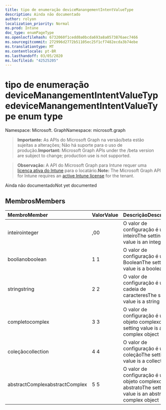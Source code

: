 ```yaml
---
title: tipo de enumeração deviceManangementIntentValueType
description: Ainda não documentado
author: rolyon
localization_priority: Normal
ms.prod: Intune
doc_type: enumPageType
ms.openlocfilehash: 6732060f1cedd0a0bcda693a8a0573876aec7466
ms.sourcegitcommit: 272996d2772b51105ec25f1cf7482ecda3b74ebe
ms.translationtype: MT
ms.contentlocale: pt-BR
ms.lasthandoff: 03/05/2020
ms.locfileid: "42525205"
---
```

# <a name="devicemanangementintentvaluetype-enum-type"></a><span data-ttu-id="55e33-103">tipo de enumeração deviceManangementIntentValueType</span><span class="sxs-lookup"><span data-stu-id="55e33-103">deviceManangementIntentValueType enum type</span></span>

<span data-ttu-id="55e33-104">Namespace: Microsoft. Graph</span><span class="sxs-lookup"><span data-stu-id="55e33-104">Namespace: microsoft.graph</span></span>

> <span data-ttu-id="55e33-105">**Importante:** As APIs do Microsoft Graph na versão/beta estão sujeitas a alterações; Não há suporte para o uso de produção.</span><span class="sxs-lookup"><span data-stu-id="55e33-105">**Important:** Microsoft Graph APIs under the /beta version are subject to change; production use is not supported.</span></span>

> <span data-ttu-id="55e33-106">**Observação:** A API do Microsoft Graph para Intune requer uma [licença ativa do Intune](https://go.microsoft.com/fwlink/?linkid=839381) para o locatário.</span><span class="sxs-lookup"><span data-stu-id="55e33-106">**Note:** The Microsoft Graph API for Intune requires an [active Intune license](https://go.microsoft.com/fwlink/?linkid=839381) for the tenant.</span></span>

<span data-ttu-id="55e33-107">Ainda não documentado</span><span class="sxs-lookup"><span data-stu-id="55e33-107">Not yet documented</span></span>

## <a name="members"></a><span data-ttu-id="55e33-108">Membros</span><span class="sxs-lookup"><span data-stu-id="55e33-108">Members</span></span>
|<span data-ttu-id="55e33-109">Membro</span><span class="sxs-lookup"><span data-stu-id="55e33-109">Member</span></span>|<span data-ttu-id="55e33-110">Valor</span><span class="sxs-lookup"><span data-stu-id="55e33-110">Value</span></span>|<span data-ttu-id="55e33-111">Descrição</span><span class="sxs-lookup"><span data-stu-id="55e33-111">Description</span></span>|
|:---|:---|:---|
|<span data-ttu-id="55e33-112">inteiro</span><span class="sxs-lookup"><span data-stu-id="55e33-112">integer</span></span>|<span data-ttu-id="55e33-113">,0</span><span class="sxs-lookup"><span data-stu-id="55e33-113">0</span></span>|<span data-ttu-id="55e33-114">O valor de configuração é um inteiro</span><span class="sxs-lookup"><span data-stu-id="55e33-114">The setting value is an integer</span></span>|
|<span data-ttu-id="55e33-115">booliano</span><span class="sxs-lookup"><span data-stu-id="55e33-115">boolean</span></span>|<span data-ttu-id="55e33-116">1 </span><span class="sxs-lookup"><span data-stu-id="55e33-116">1</span></span>|<span data-ttu-id="55e33-117">O valor de configuração é um Boolean</span><span class="sxs-lookup"><span data-stu-id="55e33-117">The setting value is a boolean</span></span>|
|<span data-ttu-id="55e33-118">string</span><span class="sxs-lookup"><span data-stu-id="55e33-118">string</span></span>|<span data-ttu-id="55e33-119">2 </span><span class="sxs-lookup"><span data-stu-id="55e33-119">2</span></span>|<span data-ttu-id="55e33-120">O valor de configuração é uma cadeia de caracteres</span><span class="sxs-lookup"><span data-stu-id="55e33-120">The setting value is a string</span></span>|
|<span data-ttu-id="55e33-121">completo</span><span class="sxs-lookup"><span data-stu-id="55e33-121">complex</span></span>|<span data-ttu-id="55e33-122">3 </span><span class="sxs-lookup"><span data-stu-id="55e33-122">3</span></span>|<span data-ttu-id="55e33-123">O valor de configuração é um objeto complexo</span><span class="sxs-lookup"><span data-stu-id="55e33-123">The setting value is a complex object</span></span>|
|<span data-ttu-id="55e33-124">coleção</span><span class="sxs-lookup"><span data-stu-id="55e33-124">collection</span></span>|<span data-ttu-id="55e33-125">4 </span><span class="sxs-lookup"><span data-stu-id="55e33-125">4</span></span>|<span data-ttu-id="55e33-126">O valor de configuração é uma coleção</span><span class="sxs-lookup"><span data-stu-id="55e33-126">The setting value is a collection</span></span>|
|<span data-ttu-id="55e33-127">abstractComplex</span><span class="sxs-lookup"><span data-stu-id="55e33-127">abstractComplex</span></span>|<span data-ttu-id="55e33-128">5 </span><span class="sxs-lookup"><span data-stu-id="55e33-128">5</span></span>|<span data-ttu-id="55e33-129">O valor de configuração é um objeto complexo abstrato</span><span class="sxs-lookup"><span data-stu-id="55e33-129">The setting value is an abstract complex object</span></span>|



